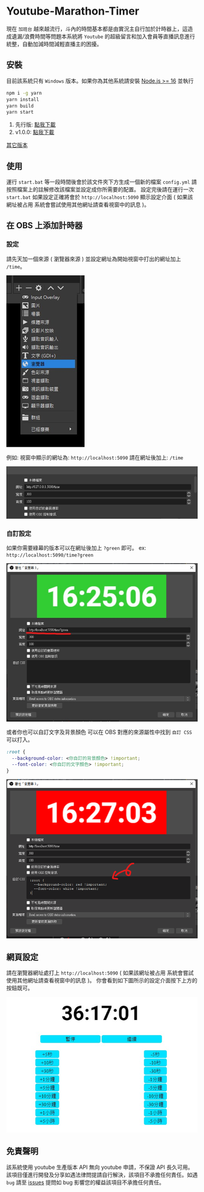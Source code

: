 # Youtube-Marathon-Timer

現在 `加班台` 越來越流行，斗內的時間基本都是由實況主自行加於計時器上，這造成遺漏/浪費時間等問題本系統將 `Youtube` 的超級留言和加入會員等直播訊息進行統整，自動加減時間減輕直播主的困擾。

## 安裝

目前該系統只有 `Windows` 版本。如果你為其他系統請安裝 [Node.js >= 16](https://nodejs.org/zh-tw/download/) 並執行

```sh
npm i -g yarn
yarn install
yarn build
yarn start
```

1. 先行版: [點我下載](https://github.com/a3510377/youtube-work-overtime/releases/download/latest/Youtube-Marathon-Timer.zip)
2. v1.0.0: [點我下載](https://github.com/a3510377/youtube-work-overtime/releases/download/v1.0.0/Youtube-Marathon-Timer.zip)

[其它版本](https://github.com/a3510377/youtube-work-overtime/releases)

## 使用

運行 `start.bat` 等一段時間後會於該文件夾下方生成一個新的檔案 `config.yml` 請按照檔案上的註解修改該檔案並設定成你所需要的配置。
設定完後請在運行一次 `start.bat` 如果設定正確將會於 `http://localhost:5090` 顯示設定介面 ( 如果該網址被占用 系統會嘗試使用其他網址請查看視窗中的訊息 )。

## 在 OBS 上添加計時器

### 設定

請先天加一個來源 ( 瀏覽器來源 ) 並設定網址為開始視窗中打出的網址加上 `/time`。

![](docs/demo-create.jpg)

例如:
視窗中顯示的網址為: `http://localhost:5090`
請在網址後加上: `/time`

![](docs/obs-set.jpg)

### 自訂設定

如果你需要綠幕的版本可以在網址後加上 `?green` 即可。 ex: `http://localhost:5090/time?green`

![](docs/obs-green.jpg)

或者你也可以自訂文字及背景顏色 可以在 OBS 對應的來源屬性中找到 `自訂 CSS` 可以打入。

```css
:root {
  --background-color: <你自訂的背景顏色> !important;
  --font-color: <你自訂的文字顏色> !important;
}
```

![](docs/obs-custom.png)

## 網頁設定

請在瀏覽器網址處打上 `http://localhost:5090` ( 如果該網址被占用 系統會嘗試使用其他網址請查看視窗中的訊息 )。
你會看到如下圖所示的設定介面按下上方的按鈕既可。

![](docs/web-config-page.jpg)

## 免責聲明

該系統使用 youtube 生產版本 API 無向 youtube 申請，不保證 API 長久可用。
該項目僅進行開發及分享如遇法律問提請自行解決，該項目不承擔任何責任。如遇 `bug` 請至 [issues](https://github.com/a3510377/Youtube-Marathon-Timer/issues) 提問如 bug 影響您的權益該項目不承擔任何責任。
